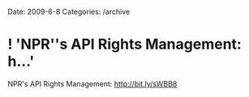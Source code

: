 Date: 2009-6-8
Categories: /archive

# ! 'NPR''s API Rights Management: h...'

NPR's API Rights Management: <a href="http://bit.ly/sWBB8" rel="nofollow">http://bit.ly/sWBB8</a>
